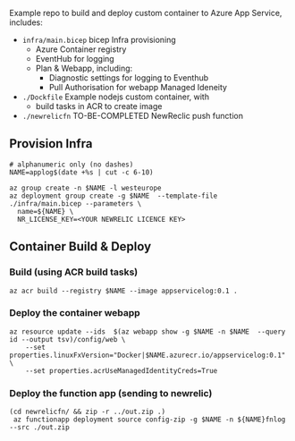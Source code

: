 
Example repo to build and deploy custom container to Azure App Service, includes:

 * `infra/main.bicep` bicep Infra provisioning 
    * Azure Container registry
    * EventHub for logging
    * Plan & Webapp, including:
      * Diagnostic settings for logging to Eventhub
      * Pull Authorisation for webapp Managed Ideneity
 * `./Dockfile` Example nodejs custom container, with
   * build tasks in ACR to create image
 * `./newrelicfn` TO-BE-COMPLETED NewReclic push function

## Provision Infra

```
# alphanumeric only (no dashes)
NAME=applog$(date +%s | cut -c 6-10)

az group create -n $NAME -l westeurope
az deployment group create -g $NAME  --template-file ./infra/main.bicep --parameters \
  name=${NAME} \
  NR_LICENSE_KEY=<YOUR NEWRELIC LICENCE KEY>
```

## Container Build & Deploy

### Build (using ACR build tasks)

```
az acr build --registry $NAME --image appservicelog:0.1 .
```


### Deploy the container webapp

```
az resource update --ids  $(az webapp show -g $NAME -n $NAME  --query id --output tsv)/config/web \
    --set properties.linuxFxVersion="Docker|$NAME.azurecr.io/appservicelog:0.1" \
    --set properties.acrUseManagedIdentityCreds=True
```


### Deploy the function app (sending to newrelic)

```
(cd newrelicfn/ && zip -r ../out.zip .)
 az functionapp deployment source config-zip -g $NAME -n ${NAME}fnlog --src ./out.zip
 ```